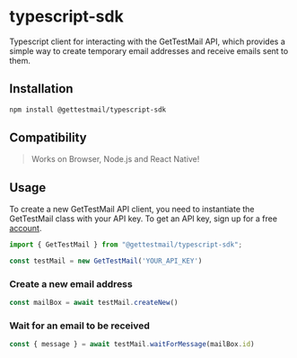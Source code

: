 # typescript-sdk
Typescript client for interacting with the GetTestMail API, which provides a simple way to create temporary email addresses and receive emails sent to them.

## Installation
```bash
npm install @gettestmail/typescript-sdk
```

## Compatibility

>Works on Browser, Node.js and React Native!


## Usage

To create a new GetTestMail API client, you need to instantiate the GetTestMail class with your API key. To get an API key, sign up for a free [account](https://gettestmail.com).


```typescript
import { GetTestMail } from "@gettestmail/typescript-sdk";

const testMail = new GetTestMail('YOUR_API_KEY')
```

### Create a new email address

```typescript
const mailBox = await testMail.createNew()
```

### Wait for an email to be received

```typescript
const { message } = await testMail.waitForMessage(mailBox.id)
```

